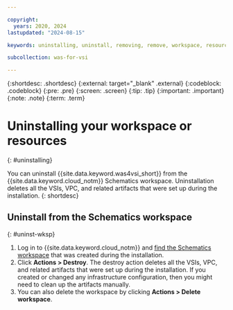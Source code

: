 ```yaml
---

copyright:
  years: 2020, 2024
lastupdated: "2024-08-15"

keywords: uninstalling, uninstall, removing, remove, workspace, resource

subcollection: was-for-vsi

---
```


{:shortdesc: .shortdesc}
{:external: target="_blank" .external}
{:codeblock: .codeblock}
{:pre: .pre}
{:screen: .screen}
{:tip: .tip}
{:important: .important}
{:note: .note}
{:term: .term}


# Uninstalling your workspace or resources
{: #uninstalling}

You can uninstall {{site.data.keyword.was4vsi_short}} from the {{site.data.keyword.cloud_notm}} Schematics workspace. Uninstallation deletes all the VSIs, VPC, and related artifacts that were set up during the installation.
{: shortdesc}

## Uninstall from the Schematics workspace
{: #uninst-wksp}

1. Log in to {{site.data.keyword.cloud_notm}} and [find the Schematics workspace](/schematics/workspaces) that was created during the installation.
2. Click **Actions > Destroy**. The destroy action deletes all the VSIs, VPC, and related artifacts that were set up during the installation. If you created or changed any infrastructure configuration, then you might need to clean up the artifacts manually.
3. You can also delete the workspace by clicking **Actions > Delete workspace**.
